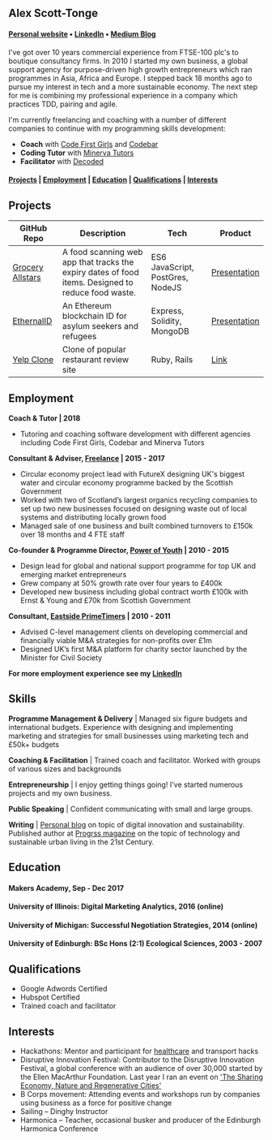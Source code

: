 ## Alex Scott-Tonge
#### [Personal website](http://scotttonge.com) • [LinkedIn](https://www.linkedin.com/in/alexscotttonge/) • [Medium Blog](https://medium.com/@alexscotttonge)

I've got over 10 years commercial experience from FTSE-100 plc's to boutique consultancy firms. In 2010 I started my own business, a global support agency for purpose-driven high growth entrepreneurs which ran programmes in Asia, Africa and Europe. I stepped back 18 months ago to pursue my interest in tech and a more sustainable economy. The next step for me is combining my professional experience in a company which practices TDD, pairing and agile. 

I'm currently freelancing and coaching with a number of different companies to continue with my programming skills development:
- **Coach** with [Code First Girls](https://www.codefirstgirls.org.uk) and [Codebar](https://codebar.io/)
- **Coding Tutor** with [Minerva Tutors](http://www.minervatutors.co.uk/)
- **Facilitator** with [Decoded](https://decoded.com/en-gb/)

#### [Projects](#projects) | [Employment](#employment) | [Education](#education) | [Qualifications](#qualifications) | [Interests](#interests)

## Projects

| GitHub Repo | Description | Tech | Product |
| ----------- | ----------- | ---- | ---- |
| [Grocery Allstars](https://github.com/alexscotttonge/grocery_allstars) | A food scanning web app that tracks the expiry dates of food items. Designed to reduce food waste. | ES6 JavaScript, PostGres, NodeJS | [Presentation](http://slides.com/grocery/deck#/) |
| [EthernalID](https://github.com/alexscotttonge/ethernal-ID) | An Ethereum blockchain ID for asylum seekers and refugees | Express, Solidity, MongoDB | [Presentation](https://docs.google.com/presentation/d/1_wyTDCTMhuR_-bwFiy_JhKcSAzE9q0wn5yKcXVinYfk/edit#slide=id.g2b18619bfe_0_5) |
| [Yelp Clone](https://github.com/cdunham1989/yelp-clone) | Clone of popular restaurant review site | Ruby, Rails | [Link](https://github.com/cdunham1989/yelp-clone) |

## Employment

**Coach & Tutor | 2018**
- Tutoring and coaching software development with different agencies including Code First Girls, Codebar and Minerva Tutors

**Consultant & Adviser, [Freelance](www.scotttonge.com) | 2015 - 2017**
- Circular economy project lead with FutureX designing UK's biggest water and circular economy programme backed by the Scottish Government
- Worked with two of Scotland’s largest organics recycling companies to set up two new businesses focused on
designing waste out of local systems and distributing locally grown food
- Managed sale of one business and built combined turnovers to £150k over 18 months and 4 FTE staff
  
**Co-founder & Programme Director, [Power of Youth](http://power-of-youth.com/) | 2010 - 2015**
- Design lead for global and national support programme for top UK and emerging market entrepreneurs
- Grew company at 50% growth rate over four years to £400k
- Developed new business including global contract worth £100k with Ernst & Young and £70k from Scottish Government

**Consultant, [Eastside PrimeTimers](https://ep-uk.org/) | 2010 - 2011**
- Advised C-level management clients on developing commercial and financially viable M&A strategies for non-profits over £1m
- Designed UK’s first M&A platform for charity sector
launched by the Minister for Civil Society

**For more employment experience see my [LinkedIn](https://www.linkedin.com/in/alexscotttonge/)**

## Skills

**Programme Management & Delivery** | Managed six figure budgets and international budgets. Experience with designing and implementing marketing and strategies for small businesses using marketing tech and £50k+ budgets

**Coaching & Facilitation** | Trained coach and facilitator. Worked with groups of various sizes and backgrounds  

**Entrepreneurship** | I enjoy getting things going! I've started numerous projects and my own business. 

**Public Speaking** | Confident communicating with small and large groups.

**Writing** | [Personal blog](www.scotttonge.com) on topic of digital innovation and sustainability. Published author at [Progrss magazine](https://progrss.com) on the topic of technology and sustainable urban living in the 21st Century.

## Education

#### Makers Academy, Sep - Dec 2017
#### University of Illinois: Digital Marketing Analytics, 2016 (online)
#### University of Michigan: Successful Negotiation Strategies, 2014 (online)
#### University of Edinburgh: BSc Hons (2:1) Ecological Sciences, 2003 - 2007 

## Qualifications
- Google Adwords Certified
- Hubspot Certified
- Trained coach and facilitator

## Interests
- Hackathons: Mentor and participant for [healthcare](https://scotttonge.com/2017/01/27/future-health-hack/) and transport hacks
- Disruptive Innovation Festival:  Contributor to the Disruptive Innovation Festival, a global conference with an audience of over 30,000 started by the Ellen MacArthur Foundation. Last year I ran an event on ['The Sharing Economy, Nature and Regenerative Cities'](https://scotttonge.com/2016/10/28/what-does-the-sharing-economy-have-to-learn-from-nature/)
- B Corps movement: Attending events and workshops run by companies using business as a force for positive change
- Sailing – Dinghy Instructor
- Harmonica – Teacher, occasional busker and producer of the Edinburgh Harmonica Conference

